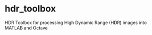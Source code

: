 hdr_toolbox
===========

HDR Toolbox for processing High Dynamic Range (HDR) images into MATLAB and Octave
